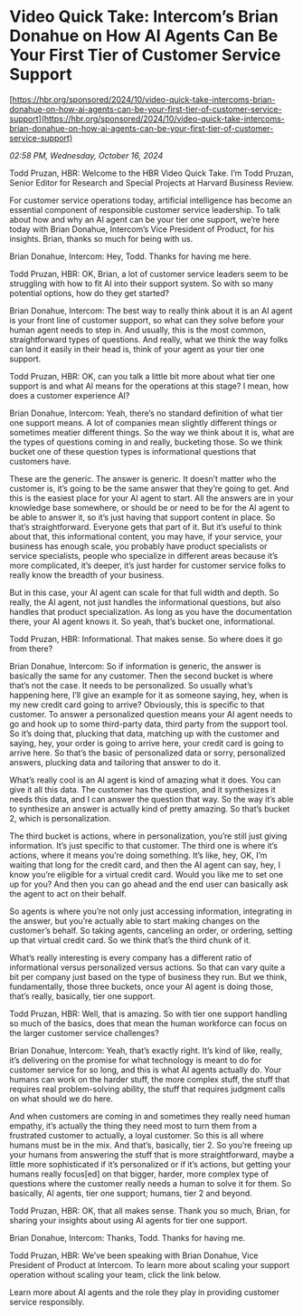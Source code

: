 # Video Quick Take: Intercom’s Brian Donahue on How AI Agents Can Be Your First Tier of Customer Service Support

[https://hbr.org/sponsored/2024/10/video-quick-take-intercoms-brian-donahue-on-how-ai-agents-can-be-your-first-tier-of-customer-service-support](https://hbr.org/sponsored/2024/10/video-quick-take-intercoms-brian-donahue-on-how-ai-agents-can-be-your-first-tier-of-customer-service-support)

*02:58 PM, Wednesday, October 16, 2024*

Todd Pruzan, HBR: Welcome to the HBR Video Quick Take. I’m Todd Pruzan, Senior Editor for Research and Special Projects at Harvard Business Review.

For customer service operations today, artificial intelligence has become an essential component of responsible customer service leadership. To talk about how and why an AI agent can be your tier one support, we’re here today with Brian Donahue, Intercom’s Vice President of Product, for his insights. Brian, thanks so much for being with us.

Brian Donahue, Intercom: Hey, Todd. Thanks for having me here.

Todd Pruzan, HBR: OK, Brian, a lot of customer service leaders seem to be struggling with how to fit AI into their support system. So with so many potential options, how do they get started?

Brian Donahue, Intercom: The best way to really think about it is an AI agent is your front line of customer support, so what can they solve before your human agent needs to step in. And usually, this is the most common, straightforward types of questions. And really, what we think the way folks can land it easily in their head is, think of your agent as your tier one support.

Todd Pruzan, HBR: OK, can you talk a little bit more about what tier one support is and what AI means for the operations at this stage? I mean, how does a customer experience AI?

Brian Donahue, Intercom: Yeah, there’s no standard definition of what tier one support means. A lot of companies mean slightly different things or sometimes meatier different things. So the way we think about it is, what are the types of questions coming in and really, bucketing those. So we think bucket one of these question types is informational questions that customers have.

These are the generic. The answer is generic. It doesn’t matter who the customer is, it’s going to be the same answer that they’re going to get. And this is the easiest place for your AI agent to start. All the answers are in your knowledge base somewhere, or should be or need to be for the AI agent to be able to answer it, so it’s just having that support content in place. So that’s straightforward. Everyone gets that part of it. But it’s useful to think about that, this informational content, you may have, if your service, your business has enough scale, you probably have product specialists or service specialists, people who specialize in different areas because it’s more complicated, it’s deeper, it’s just harder for customer service folks to really know the breadth of your business.

But in this case, your AI agent can scale for that full width and depth. So really, the AI agent, not just handles the informational questions, but also handles that product specialization. As long as you have the documentation there, your AI agent knows it. So yeah, that’s bucket one, informational.

Todd Pruzan, HBR: Informational. That makes sense. So where does it go from there?

Brian Donahue, Intercom: So if information is generic, the answer is basically the same for any customer. Then the second bucket is where that’s not the case. It needs to be personalized. So usually what’s happening here, I’ll give an example for it as someone saying, hey, when is my new credit card going to arrive? Obviously, this is specific to that customer. To answer a personalized question means your AI agent needs to go and hook up to some third-party data, third party from the support tool. So it’s doing that, plucking that data, matching up with the customer and saying, hey, your order is going to arrive here, your credit card is going to arrive here. So that’s the basic of personalized data or sorry, personalized answers, plucking data and tailoring that answer to do it.

What’s really cool is an AI agent is kind of amazing what it does. You can give it all this data. The customer has the question, and it synthesizes it needs this data, and I can answer the question that way. So the way it’s able to synthesize an answer is actually kind of pretty amazing. So that’s bucket 2, which is personalization.

The third bucket is actions, where in personalization, you’re still just giving information. It’s just specific to that customer. The third one is where it’s actions, where it means you’re doing something. It’s like, hey, OK, I’m waiting that long for the credit card, and then the AI agent can say, hey, I know you’re eligible for a virtual credit card. Would you like me to set one up for you? And then you can go ahead and the end user can basically ask the agent to act on their behalf.

So agents is where you’re not only just accessing information, integrating in the answer, but you’re actually able to start making changes on the customer’s behalf. So taking agents, canceling an order, or ordering, setting up that virtual credit card. So we think that’s the third chunk of it.

What’s really interesting is every company has a different ratio of informational versus personalized versus actions. So that can vary quite a bit per company just based on the type of business they run. But we think, fundamentally, those three buckets, once your AI agent is doing those, that’s really, basically, tier one support.

Todd Pruzan, HBR: Well, that is amazing. So with tier one support handling so much of the basics, does that mean the human workforce can focus on the larger customer service challenges?

Brian Donahue, Intercom: Yeah, that’s exactly right. It’s kind of like, really, it’s delivering on the promise for what technology is meant to do for customer service for so long, and this is what AI agents actually do. Your humans can work on the harder stuff, the more complex stuff, the stuff that requires real problem-solving ability, the stuff that requires judgment calls on what should we do here.

And when customers are coming in and sometimes they really need human empathy, it’s actually the thing they need most to turn them from a frustrated customer to actually, a loyal customer. So this is all where humans must be in the mix. And that’s, basically, tier 2. So you’re freeing up your humans from answering the stuff that is more straightforward, maybe a little more sophisticated if it’s personalized or if it’s actions, but getting your humans really focus[ed] on that bigger, harder, more complex type of questions where the customer really needs a human to solve it for them. So basically, AI agents, tier one support; humans, tier 2 and beyond.

Todd Pruzan, HBR: OK, that all makes sense. Thank you so much, Brian, for sharing your insights about using AI agents for tier one support.

Brian Donahue, Intercom: Thanks, Todd. Thanks for having me.

Todd Pruzan, HBR: We’ve been speaking with Brian Donahue, Vice President of Product at Intercom. To learn more about scaling your support operation without scaling your team, click the link below.

Learn more about AI agents and the role they play in providing customer service responsibly.

